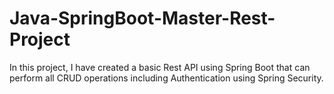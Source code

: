 # Java-SpringBoot-Master-Rest-Project
In this project, I have created a basic Rest API using Spring Boot that can perform all CRUD operations including Authentication using Spring Security.
